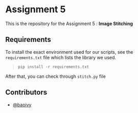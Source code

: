 # Assignment 5

This is the repository for the Assignment 5 : __Image Stitching__

## Requirements

To install the exact environment used for our scripts, see the `requirements.txt` file which lists the library we used.

> `pip install -r requirements.txt`

After that, you can check through `stitch.py` file 

## Contributors

- [@baoivy](https://github.com/baoivy/)